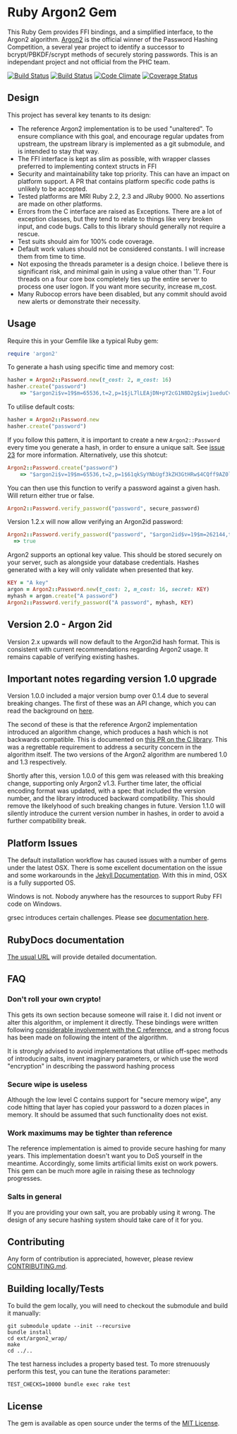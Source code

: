 # Ruby Argon2 Gem

This Ruby Gem provides FFI bindings, and a simplified interface, to the Argon2 algorithm. [Argon2](https://github.com/P-H-C/phc-winner-argon2) is the official winner of the Password Hashing Competition, a several year project to identify a successor to bcrypt/PBKDF/scrypt methods of securely storing passwords. This is an independant project and not official from the PHC team.


[![Build Status](https://travis-ci.org/technion/ruby-argon2.svg?branch=master)](https://travis-ci.org/technion/ruby-argon2)
[![Build Status](https://ci.appveyor.com/api/projects/status/kmro0tcf02sy3vvs/branch/master?svg=true)](https://ci.appveyor.com/project/ankane/ruby-argon2/branch/master)
[![Code Climate](https://codeclimate.com/github/technion/ruby-argon2/badges/gpa.svg)](https://codeclimate.com/github/technion/ruby-argon2)
[![Coverage Status](https://coveralls.io/repos/github/technion/ruby-argon2/badge.svg)](https://coveralls.io/github/technion/ruby-argon2)

## Design

This project has several key tenants to its design:

* The reference Argon2 implementation is to be used "unaltered". To ensure compliance with this goal, and encourage regular updates from upstream, the upstream library is implemented as a git submodule, and is intended to stay that way.
* The FFI interface is kept as slim as possible, with wrapper classes preferred to implementing context structs in FFI
* Security and maintainability take top priority. This can have an impact on platform support. A PR that contains platform specific code paths is unlikely to be accepted.
* Tested platforms are MRI Ruby 2.2, 2.3 and JRuby 9000. No assertions are made on other platforms.
* Errors from the C interface are raised as Exceptions. There are a lot of exception classes, but they tend to relate to things like very broken input, and code bugs. Calls to this library should generally not require a rescue.
* Test suits should aim for 100% code coverage.
* Default work values should not be considered constants. I will increase them from time to time.
* Not exposing the threads parameter is a design choice. I believe there is significant risk, and minimal gain in using a value other than '1'. Four threads on a four core box completely ties up the entire server to process one user logon. If you want more security, increase m_cost.
* Many Rubocop errors have been disabled, but any commit should avoid new alerts or demonstrate their necessity.

## Usage

Require this in your Gemfile like a typical Ruby gem:

```ruby
require 'argon2'
```

To generate a hash using specific time and memory cost:

```ruby
hasher = Argon2::Password.new(t_cost: 2, m_cost: 16)
hasher.create("password")
    => "$argon2i$v=19$m=65536,t=2,p=1$jL7lLEAjDN+pY2cG1N8D2g$iwj1ueduCvm6B9YVjBSnAHu+6mKzqGmDW745ALR38Uo"
```

To utilise default costs:

```ruby
hasher = Argon2::Password.new
hasher.create("password")
```

If you follow this pattern, it is important to create a new `Argon2::Password` every time you generate a hash, in order to ensure a unique salt. See [issue 23](https://github.com/technion/ruby-argon2/issues/23) for more information.
Alternatively, use this shotcut:

```ruby
Argon2::Password.create("password")
    => "$argon2i$v=19$m=65536,t=2,p=1$61qkSyYNbUgf3kZH3GtHRw$4CQff9AZ0lWd7uF24RKMzqEiGpzhte1Hp8SO7X8bAew"
```

You can then use this function to verify a password against a given hash. Will return either true or false.

```ruby
Argon2::Password.verify_password("password", secure_password)
```

Version 1.2.x will now allow verifying an Argon2id password:

```ruby
Argon2::Password.verify_password("password", "$argon2id$v=19$m=262144,t=2,p=1$c29tZXNhbHQ$eP4eyR+zqlZX1y5xCFTkw9m5GYx0L5YWwvCFvtlbLow")
  => true
```

Argon2 supports an optional key value. This should be stored securely on your server, such as alongside your database credentials. Hashes generated with a key will only validate when presented that key.

```ruby
KEY = "A key"
argon = Argon2::Password.new(t_cost: 2, m_cost: 16, secret: KEY)
myhash = argon.create("A password")
Argon2::Password.verify_password("A password", myhash, KEY)
```
## Version 2.0 - Argon 2id
Version 2.x upwards will now default to the Argon2id hash format. This is consistent with current recommendations regarding Argon2 usage. It remains capable of verifying existing hashes.

## Important notes regarding version 1.0 upgrade
Version 1.0.0 included a major version bump over 0.1.4 due to several breaking changes. The first of these was an API change, which you can read the background on [here](https://github.com/technion/ruby-argon2/issues/9).

The second of these is that the reference Argon2 implementation introduced an algorithm change, which produces a hash which is not backwards compatible. This is documented on [this PR on the C library](https://github.com/P-H-C/phc-winner-argon2/pull/115). This was a regrettable requirement to address a security concern in the algorithm itself. The two versions of the Argon2 algorithm are numbered 1.0 and 1.3 respectively.

Shortly after this, version 1.0.0 of this gem was released with this breaking change, supporting only Argon2 v1.3. Further time later, the official encoding format was updated, with a spec that included the version number, and the library introduced backward compatibility. This should remove the likelyhood of such breaking changes in future. Version 1.1.0 will silently introduce the current version number in hashes, in order to avoid a further compatibility break.


## Platform Issues

The default installation workflow has caused issues with a number of gems under the latest OSX. There is some excellent documentation on the issue and some workarounds in the [Jekyll Documentation](http://jekyllrb.com/docs/troubleshooting/#jekyll-amp-mac-os-x-1011). With this in mind, OSX is a fully supported OS.

Windows is not. Nobody anywhere has the resources to support Ruby FFI code on Windows.

grsec introduces certain challenges. Please see [documentation here](https://github.com/technion/ruby-argon2/issues/15).

## RubyDocs documentation

[The usual URL](http://www.rubydoc.info/gems/argon2) will provide detailed documentation.

## FAQ
### Don't roll your own crypto!

This gets its own section because someone will raise it. I did not invent or alter this algorithm, or implement it directly. These bindings were written following [considerable involvement with the C reference](https://github.com/P-H-C/phc-winner-argon2/commits/master?author=technion), and a strong focus has been made on following the intent of the algorithm.

It is strongly advised to avoid implementations that utilise off-spec methods of introducing salts, invent imaginary parameters, or which use the word "encryption" in describing the password hashing process

### Secure wipe is useless

Although the low level C contains support for "secure memory wipe", any code hitting that layer has copied your password to a dozen places in memory. It should be assumed that such functionality does not exist.

### Work maximums may be tighter than reference

The reference implementation is aimed to provide secure hashing for many years. This implementation doesn't want you to DoS yourself in the meantime. Accordingly, some limits artificial limits exist on work powers. This gem can be much more agile in raising these as technology progresses.

### Salts in general

If you are providing your own salt, you are probably using it wrong. The design of any secure hashing system should take care of it for you.

## Contributing

Any form of contribution is appreciated, however, please review [CONTRIBUTING.md](CONTRIBUTING.md).


## Building locally/Tests

To build the gem locally, you will need to checkout the submodule and build it manually:

```shell
git submodule update --init --recursive
bundle install
cd ext/argon2_wrap/
make
cd ../..
```

The test harness includes a property based test. To more strenuously perform this test, you can tune the iterations parameter:

```shell
TEST_CHECKS=10000 bundle exec rake test
```

## License

The gem is available as open source under the terms of the [MIT License](http://opensource.org/licenses/MIT).

